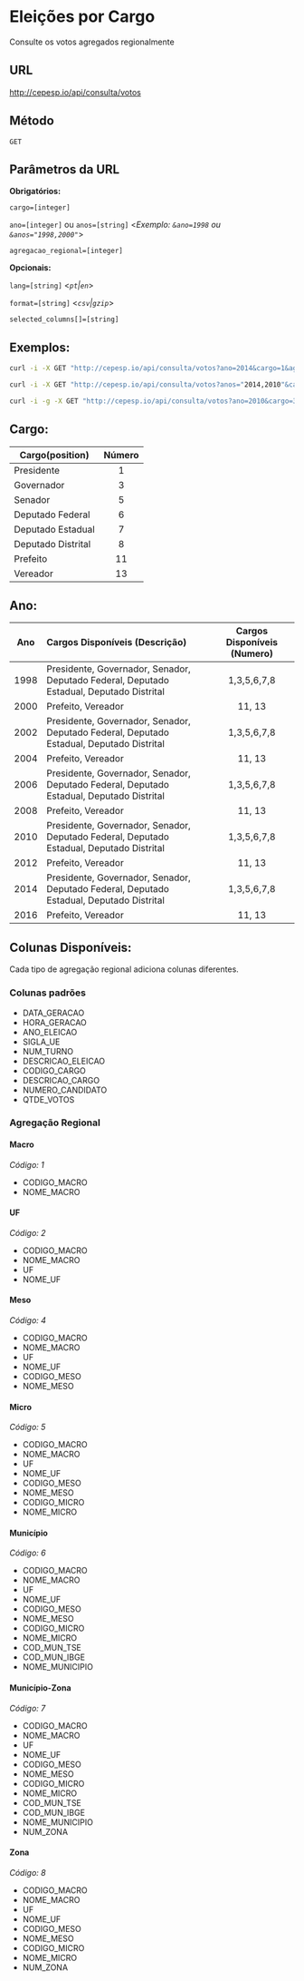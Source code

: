 # Eleições por Cargo
  Consulte os votos agregados regionalmente

## URL

  http://cepesp.io/api/consulta/votos

## Método
  
  `GET`
  
## Parâmetros da URL

   **Obrigatórios:**
   
   `cargo=[integer]`
 
   `ano=[integer]` ou `anos=[string]`
   <_Exemplo: `&ano=1998` ou `&anos="1998,2000"`_>
   
   `agregacao_regional=[integer]`
   
   

   **Opcionais:**
 
   `lang=[string]` <_`pt`|`en`_>
   
   `format=[string]` <_`csv`|`gzip`_>
   
   `selected_columns[]=[string]`

## Exemplos:

  ```bash
  curl -i -X GET "http://cepesp.io/api/consulta/votos?ano=2014&cargo=1&agregacao_regional=0"
  ```
  
  ```bash
  curl -i -X GET "http://cepesp.io/api/consulta/votos?anos="2014,2010"&cargo=3&agregacao_regional=1"
  ```

  ```bash
  curl -i -g -X GET "http://cepesp.io/api/consulta/votos?ano=2010&cargo=3&agregacao_regional=1&selected_columns[]="NUM_TURNO"&selected_columns[]="NOME_MACRO"&selected_columns[]="DESCRICAO_CARGO"&selected_columns[]="QTDE_VOTOS""
  ```

## Cargo:

| Cargo(position)      | Número |
| ------------------------- |:------:|
| Presidente                |   1    |
| Governador                |   3    | 
| Senador                   |   5    |
| Deputado Federal          |   6    | 
| Deputado Estadual         |   7    | 
| Deputado Distrital        |   8    | 
| Prefeito                  |   11   |
| Vereador                  |   13   |

## Ano:

| Ano      | Cargos Disponíveis (Descrição) | Cargos Disponíveis (Numero) | 
| ------------------------- |:------|:-----:|
| 1998                |   Presidente, Governador, Senador, Deputado Federal, Deputado Estadual, Deputado Distrital   | 1,3,5,6,7,8 |
| 2000                |   Prefeito, Vereador    | 11, 13 |
| 2002                |   Presidente, Governador, Senador, Deputado Federal, Deputado Estadual, Deputado Distrital    | 1,3,5,6,7,8 |
| 2004                |   Prefeito, Vereador    | 11, 13 | 
| 2006                |   Presidente, Governador, Senador, Deputado Federal, Deputado Estadual, Deputado Distrital    | 1,3,5,6,7,8 |
| 2008                |   Prefeito, Vereador    | 11, 13 |
| 2010                |   Presidente, Governador, Senador, Deputado Federal, Deputado Estadual, Deputado Distrital    |  1,3,5,6,7,8 |
| 2012                |   Prefeito, Vereador    | 11, 13 |
| 2014                |   Presidente, Governador, Senador, Deputado Federal, Deputado Estadual, Deputado Distrital    |  1,3,5,6,7,8 |
| 2016                |   Prefeito, Vereador    | 11, 13 |


## Colunas Disponíveis:

Cada tipo de agregação regional adiciona colunas diferentes.

### Colunas padrões

- DATA_GERACAO
- HORA_GERACAO
- ANO_ELEICAO
- SIGLA_UE
- NUM_TURNO
- DESCRICAO_ELEICAO
- CODIGO_CARGO
- DESCRICAO_CARGO
- NUMERO_CANDIDATO
- QTDE_VOTOS

### Agregação Regional

#### Macro 
  _Código: *1*_
  - CODIGO_MACRO
  - NOME_MACRO

#### UF 
  _Código: *2*_
  - CODIGO_MACRO
  - NOME_MACRO
  - UF
  - NOME_UF

#### Meso 
  _Código: *4*_
  - CODIGO_MACRO
  - NOME_MACRO
  - UF
  - NOME_UF
  - CODIGO_MESO
  - NOME_MESO

#### Micro 
  _Código: *5*_
  - CODIGO_MACRO
  - NOME_MACRO
  - UF
  - NOME_UF
  - CODIGO_MESO
  - NOME_MESO
  - CODIGO_MICRO
  - NOME_MICRO

#### Município 
  _Código: *6*_
  - CODIGO_MACRO
  - NOME_MACRO
  - UF
  - NOME_UF
  - CODIGO_MESO
  - NOME_MESO
  - CODIGO_MICRO
  - NOME_MICRO
  - COD_MUN_TSE
  - COD_MUN_IBGE
  - NOME_MUNICIPIO

#### Município-Zona 
  _Código: *7*_
  - CODIGO_MACRO
  - NOME_MACRO
  - UF
  - NOME_UF
  - CODIGO_MESO
  - NOME_MESO
  - CODIGO_MICRO
  - NOME_MICRO
  - COD_MUN_TSE
  - COD_MUN_IBGE
  - NOME_MUNICIPIO
  - NUM_ZONA

#### Zona 
  _Código: *8*_
  - CODIGO_MACRO
  - NOME_MACRO
  - UF
  - NOME_UF
  - CODIGO_MESO
  - NOME_MESO
  - CODIGO_MICRO
  - NOME_MICRO
  - NUM_ZONA
